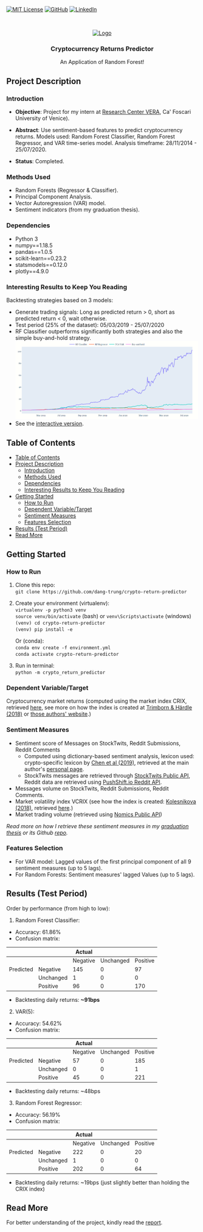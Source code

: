 [![MIT License][license-shield]][license-url]
[![GitHub][github-shield]][github-url]
[![LinkedIn][linkedin-shield]][linkedin-url]

<!-- PROJECT LOGO -->
<br />
<p align="center">
  <a href="https://github.com/dang-trung/crypto-return-predictor">
    <img src="https://raw.githubusercontent.com/othneildrew/Best-README-Template/master/images/logo.png" alt="Logo" width="80" height="80">
  </a>

  <h3 align="center">Cryptocurrency Returns Predictor</h3>
</p>
  <p align="center">
    An Application of Random Forest!
  </p>
  

## Project Description
### Introduction

* **Objective**: Project for my intern at
[Research Center VERA](https://www.unive.it/pag/35190/), Ca' Foscari University of Venice).   

* **Abstract**: Use sentiment-based features to predict cryptocurrency returns.
Models used: Random Forest Classifier, Random Forest Regressor, and VAR time-series model.
Analysis timeframe: 28/11/2014 - 25/07/2020.

* **Status**: Completed.

### Methods Used
* Random Forests (Regressor & Classifier).
* Principal Component Analysis.
* Vector Autoregression (VAR) model.
* Sentiment indicators (from my graduation thesis).

### Dependencies
* Python 3
* numpy==1.18.5
* pandas==1.0.5
* scikit-learn==0.23.2
* statsmodels==0.12.0
* plotly==4.9.0

### Interesting Results to Keep You Reading
Backtesting strategies based on 3 models:   
* Generate trading signals: Long as predicted return > 0, short as predicted return < 0, wait otherwise.
* Test period (25% of the dataset): 05/03/2019 - 25/07/2020
* RF Classifier outperforms significantly both strategies and also the simple buy-and-hold strategy.
![alt text](https://github.com/dang-trung/crypto-return-predictor/blob/master/figures/strats.png)
* See the [interactive version](https://github.com/dang-trung/crypto-return-predictor/blob/master/figures/strats.html).

## Table of Contents

- [Table of Contents](#table-of-contents)
- [Project Description](#project-description)
  - [Introduction](#introduction)
  - [Methods Used](#methods-used)
  - [Dependencies](#dependencies)
  - [Interesting Results to Keep You Reading](#interesting-results-to-keep-you-reading)
- [Getting Started](#getting-started)
  - [How to Run](#how-to-run)
  - [Dependent Variable/Target](#dependent-variabletarget)
  - [Sentiment Measures](#sentiment-measures)
  - [Features Selection](#features-selection)
- [Results (Test Period)](#results-test-period)
- [Read More](#read-more)

## Getting Started

### How to Run
1. Clone this repo:  
`git clone https://github.com/dang-trung/crypto-return-predictor`
2. Create your environment (virtualenv):  
`virtualenv -p python3 venv`  
`source venv/bin/activate` (bash) or `venv\Scripts\activate` (windows)   
`(venv) cd crypto-return-predictor`  
`(venv) pip install -e`  

    Or (conda):  
`conda env create -f environment.yml`  
`conda activate crypto-return-predictor`  
3. Run in terminal:  
`python -m crypto_return_predictor`  

### Dependent Variable/Target
Cryptocurrency market returns (computed using the market index CRIX,
retrieved [here](http://data.thecrix.de/data/crix.json),
see more on how the index is created at [Trimborn & Härdle (2018)](https://doi.org/10.1016/j.jempfin.2018.08.004)
or [those authors' website](https://thecrix.de/).)

### Sentiment Measures
* Sentiment score of Messages on StockTwits, Reddit Submissions, Reddit Comments
  * Computed using dictionary-based sentiment analysis, lexicon used: crypto-specific lexicon by [Chen et al (2019)](http://dx.doi.org/10.2139/ssrn.3398423),
  retrieved at the main author's [personal page](https://sites.google.com/site/professorcathychen/resume).
  * StockTwits messages are retrieved through [StockTwits Public API](https://api.stocktwits.com/developers),
    Reddit data are retrieved using [PushShift.io Reddit API](https://github.com/pushshift/api).
* Messages volume on StockTwits, Reddit Submissions, Reddit Comments.
* Market volatility index VCRIX (see how the index is created: [Kolesnikova (2018)](https://edoc.hu-berlin.de/bitstream/handle/18452/20056/master_kolesnikova_alisa.pdf?sequence=3&isAllowed=y), retrieved [here](http://data.thecrix.de/data/crix11.json).)
* Market trading volume (retrieved using [Nomics Public API](https://docs.nomics.com/))

_Read more on how I retrieve these sentiment measures in my [graduation thesis](https://github.com/dang-trung/) or its Github [repo](https://github.com/dang-trung/)._

### Features Selection
* For VAR model: Lagged values of the first principal component of all 9 sentiment measures (up to 5 lags).
* For Random Forests: Sentiment measures' lagged Values (up to 5 lags).

## Results (Test Period)
Order by performance (from high to low):
1. Random Forest Classifier:
* Accuracy: 61.86%
* Confusion matrix: 

|           |           | Actual   |           |          |
|-----------|-----------|----------|-----------|----------|
|           |           | Negative | Unchanged | Positive |
| Predicted | Negative  | 145      | 0         | 97       |
|           | Unchanged | 1        | 0         | 0        |
|           | Positive  | 96       | 0         | 170      |

* Backtesting daily returns: **~91bps**
2. VAR(5):
* Accuracy: 54.62%
* Confusion matrix: 

|           |           | Actual   |           |          |
|-----------|-----------|----------|-----------|----------|
|           |           | Negative | Unchanged | Positive |
| Predicted | Negative  | 57       | 0         | 185      |
|           | Unchanged | 0        | 0         | 1        |
|           | Positive  | 45       | 0         | 221      |

* Backtesting daily returns: ~48bps
3. Random Forest Regressor:
* Accuracy: 56.19%
* Confusion matrix:

|           |           | Actual   |           |          |
|-----------|-----------|----------|-----------|----------|
|           |           | Negative | Unchanged | Positive |
| Predicted | Negative  | 222      | 0         | 20       |
|           | Unchanged | 1        | 0         | 0        |
|           | Positive  | 202      | 0         | 64       |

* Backtesting daily returns: ~19bps (just slightly better than holding the CRIX index)
## Read More
For better understanding of the project, kindly read the [report](https://github.com/dang-trung/crypto-return-predictor/blob/master/reports/final_report.pdf).

<!-- MARKDOWN LINKS & IMAGES -->
[github-shield]: https://img.shields.io/badge/-github-black.svg?style=for-the-badge&logo=linkedin&colorB=555
[github-url]: https://github.com/dang-trung/
[license-shield]: https://img.shields.io/github/license/othneildrew/Best-README-Template.svg?style=for-the-badge
[license-url]: https://github.com/dang-trung/crypto-return-predictor/blob/master/LICENSE.md
[linkedin-shield]: https://img.shields.io/badge/-LinkedIn-black.svg?style=for-the-badge&logo=linkedin&colorB=555
[linkedin-url]: https://linkedin.com/in/dang-trung